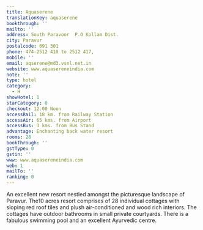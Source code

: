 ```yaml
---
title: Aquaserene
translationKey: aquaserene
bookthrough: ''
mailto: ''
address: South Paravoor  P.O Kollam Dist.
city: Paravur
postalcode: 691 301
phone: 474-2512 410 to 2512 417,
mobile: ''
email: aqserene@md3.vsnl.net.in
website: www.aquasereneindia.com
note: ''
type: hotel
category:
  - H
showHotel: 1
starCategory: 0
checkout: 12.00 Noon
accessRail: 18 km. from Railway Station
accessAir: 65 kms. from Airport
accessBus: 3 kms. from Bus Stand
advantage: Enchanting back water resort
rooms: 28
bookThrough: ''
gstType: 0
gstin: ''
www: www.aquasereneindia.com
web: 1
mailTo: ''
ranking: 0
---
```







An excellent new resort nestled amongst the picturesque landscape of Paravur. The10 acres resort comprises of 28 individual cottages with sloping red roof tiles and plush air-conditioned and wood rich interiors. The cottages have outdoor bathrooms in small private courtyards. There is a fabulous swimming pool and an excellent Ayurvedic centre.